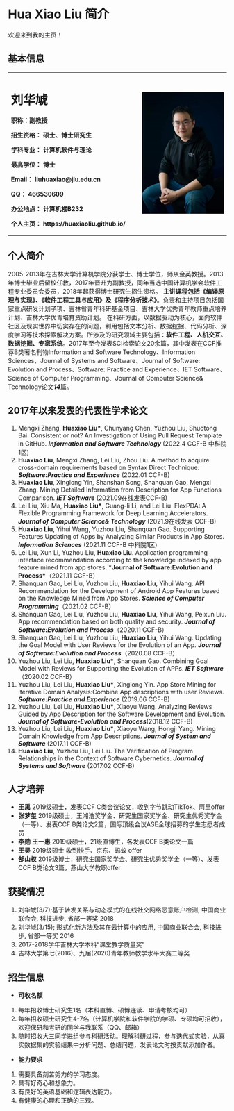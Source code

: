 # Hua Xiao Liu 简介
欢迎来到我的主页！

## 基本信息
<table border="0">
  <tr>
    <td width="60%">
      <h1>刘华虓</h1>
      <p><b>职称：副教授</b></p>
      <p><b>招生资格：	硕士、博士研究生</b></p>
      <p><b>学科专业：	计算机软件与理论</b></p>
      <p><b>最高学位：	博士</b></p>
      <p><b>Email：	liuhuaxiao@jlu.edu.cn</b></p>
      <p><b>QQ：	466530609</b></p>
      <p><b>办公地点：	计算机楼B232</b></p>
      <p><b>个人主页：	https://huaxiaoliu.github.io/
</b></p>
    </td>
    <td width="150%">
      <img src="/Teacher Liu.jpg" width="100%">   
    </td>
  </tr>
</table>

## 个人简介
   2005-2013年在吉林大学计算机学院分获学士、博士学位，师从金英教授。2013年博士毕业后留校任教，2017年晋升为副教授，同年当选中国计算机学会软件工程专业委员会委员，2018年起获得博士研究生招生资格。
**主讲课程包括《编译原理与实现》、《软件工程工具与应用》及《程序分析技术》**。负责和主持项目包括国家重点研发计划子项、吉林省青年科研基金项目、吉林大学优秀青年教师重点培养计划、吉林大学优青培育资助计划。
在科研方面，以数据驱动为核心，面向软件社区及现实世界中切实存在的问题，利用包括文本分析、数据挖掘、代码分析、深度学习等技术探索解决方案。所涉及的研究领域主要包括：**软件工程、人机交互、数据挖掘、专家系统**。2017年至今发表SCI检索论文20余篇，其中发表在CCF推荐B类著名刊物Information and Software Technology、Information Sciences、Journal of Systems and Software、Journal of Software: Evolution and Process、Software: Practice and Experience、IET Software、Science of Computer Programming、Journal of Computer Science& Technology论文***14***篇。

## 2017年以来发表的代表性学术论文
1.  Mengxi Zhang, **Huaxiao Liu&#42;**, Chunyang Chen, Yuzhou Liu, Shuotong Bai. Consistent or not? An Investigation of Using Pull Request Template in GitHub. ***Information and Software Technology*** (2022.4 CCF-B 中科院1区)
2.  **Huaxiao Liu**, Mengxi Zhang, Lei Liu, Zhou Liu. A method to acquire cross-domain requirements based on Syntax Direct Technique. ***Software:Practice and Experience***  (2022.01 CCF-B)
3.  **Huaxiao Liu**, Xinglong Yin, Shanshan Song, Shanquan Gao, Mengxi Zhang. Mining Detailed Information from Description for App Functions Comparison. ***IET Software***  (2021.09在线发表CCF-B)
4.  Lei Liu, Xiu Ma, **Huaxiao Liu&#42;**, Guang-li Li, and Lei Liu. FlexPDA: A Flexible Programming Framework for Deep Learning Accelerators. ***Journal of Computer Science& Technology***  (2021.9在线发表 CCF-B)
5.  **Huaxiao Liu**, Yihui Wang, Yuzhou Liu, Shanquan Gao. Supporting Features Updating of Apps by Analyzing Similar Products in App Stores. ***Information Sciences*** (2021.11 CCF-B 中科院1区)
6.  Lei Liu, Xun Li, Yuzhou Liu, **Huaxiao Liu**. Application programming interface recommendation according to the knowledge indexed by app feature mined from app stores. ***Journal of Software:Evolution and Process&#42;**（2021.11 CCF-B）
7.  Shanquan Gao, Lei Liu, Yuzhou Liu, **Huaxiao Liu**, Yihui Wang. API Recommendation for the Development of Android App Features based on the Knowledge Mined from App Stores. ***Science of Computer Programming***（2021.02 CCF-B）
8.  Shanquan Gao, Lei Liu, Yuzhou Liu, **Huaxiao Liu**, Yihui Wang, Peixun Liu. App recommendation based on both quality and security. ***Journal of Software:Evolution and Process***（2020.11 CCF-B）
9.  Shanquan Gao, Lei Liu, Yuzhou Liu, **Huaxiao Liu**, Yihui Wang. Updating the Goal Model with User Reviews for the Evolution of an App. ***Journal of Software:Evolution and Process***（2020.08 CCF-B）
10.  Yuzhou Liu, Lei Liu, **Huaxiao Liu&#42;**, Shanquan Gao. Combining Goal Model with Reviews for Supporting the Evolution of APPs. ***IET Software***（2020.02 CCF-B）
11.  Yuzhou Liu, Lei Liu, **Huaxiao Liu&#42;**, Xinglong Yin. App Store Mining for Iterative Domain Analysis:Combine App descriptions with user Reviews. ***Software:Practice and Experience*** (2019.06 CCF-B)
12.  Yuzhou Liu, Lei Liu, **Huaxiao Liu&#42;**, Xiaoyu Wang. Analyzing Reviews Guided by App Description for the Software Development and Evolution. ***Journal of Software-Evolution and Process***(2018.12 CCF-B) 
13.  Yuzhou Liu, Lei Liu, **Huaxiao Liu&#42;**, Xiaoyu Wang, Hongji Yang. Mining Domain Knowledge from App Descriptions. ***Journal of System and Software*** (2017.11 CCF-B)
14.  **Huaxiao Liu**, Yuzhou Liu, Lei Liu. The Verification of Program Relationships in the Context of Software Cybernetics. ***Journal of Systems and Software*** (2017.02 CCF-B)

## 人才培养
- **王禹** 2019级硕士，发表CCF C类会议论文，收到字节跳动TikTok、阿里offer
- **张梦玺** 2019级硕士，王湘浩奖学金、研究生国家奖学金、研究生优秀奖学金（一等）、发表CCF B类论文2篇，国际顶级会议ASE全球招募的学生志愿者成员 
- **李勋** **王一惠**  2019级硕士，21级直博生，各发表CCF B类论文一篇
- **王昊** 2019级硕士 收到快手、京东、蚂蚁 offer
- **郜山权**  2019级博士，研究生国家奖学金、研究生优秀奖学金（一等）、发表CCF B类论文3篇，燕山大学教职offer

## 获奖情况
1.  刘华虓(3/7);基于转发关系与动态模式的在线社交网络恶意账户检测, 中国商业联合会, 科技进步, 省部一等奖 2018
2.  刘华虓(3/15); 形式化新方法及其在云计算中的应用, 中国商业联合会, 科技进步, 省部一等奖 2016
3.  2017-2018学年吉林大学本科“课堂教学质量奖”
4.  吉林大学第七(2016)、九届(2020)青年教师教学水平大赛二等奖

## 招生信息
- **可收名额**
1.  每年招收博士研究生1名（本科直博、硕博连读、申请考核均可）
2.  每年招收硕士研究生4-7名（计算机学院和软件学院的学硕、专硕均可招收），欢迎保研和考研的同学与我联系（QQ、邮箱）
3.  随时招收大三同学进组参与科研活动。理解科研过程，参与迭代式实验，从真实数据集的实验结果中分析问题、总结问题，发表论文时按贡献添加作者。
 
- **能力要求**
1.  需要具备刻苦努力的学习态度。
2.  具有好奇心和想象力。
3.  有良好的英语基础和逻辑表达能力。
4.  有健康的心理和正确的三观。

